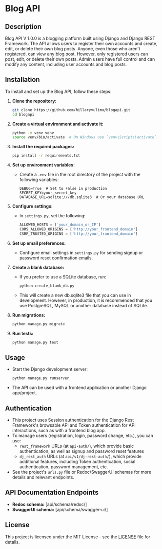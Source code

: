 # Blog API

## Description

Blog API V 1.0.0 is a blogging platform built using Django and Django REST Framework. The API allows users to register their own accounts and create, edit, or delete their own blog posts. Anyone, even those who aren't registered, can view any blog post. However, only registered users can post, edit, or delete their own posts. Admin users have full control and can modify any content, including user accounts and blog posts.

## Installation

To install and set up the Blog API, follow these steps:

1. **Clone the repository:**
   ```sh
   git clone https://github.com/hillaryvulimu/blogapi.git
   cd blogapi
   ```

2. **Create a virtual environment and activate it:**
   ```sh
   python -m venv venv
   source venv/bin/activate  # On Windows use `venv\Scripts\activate`
   ```

3. **Install the required packages:**
   ```sh
   pip install -r requirements.txt
   ```

4. **Set up environment variables:**
   - Create a `.env` file in the root directory of the project with the following variables:
     ```env
     DEBUG=True  # Set to False in production
     SECRET_KEY=your_secret_key
     DATABASE_URL=sqlite:///db.sqlite3  # Or your database URL
     ```

5. **Configure settings:**
   - In `settings.py`, set the following:
     ```python
     ALLOWED_HOSTS = ['your_domain_or_IP']
     CORS_ALLOWED_ORIGINS = ['http://your_frontend_domain']
     CSRF_TRUSTED_ORIGINS = ['http://your_frontend_domain']
     ```

6. **Set up email preferences:**
   - Configure email settings in `settings.py` for sending signup or password reset confirmation emails.

7. **Create a blank database:**
   - If you prefer to use a SQLite database, run:
     ```sh
     python create_blank_db.py
     ```
   - This will create a new db.sqlite3 file that you can use in development. However, in production, it is recommended that you use PostgreSQL, MySQL or another database instead of SQLite. 

8. **Run migrations:**
   ```sh
   python manage.py migrate
   ```

9. **Run tests:**
   ```sh
   python manage.py test
   ```

## Usage

- Start the Django development server:
  ```sh
  python manage.py runserver
  ```

- The API can be used with a frontend application or another Django app/project.

## Authentication

- This project uses Session authentication for the Django Rest Framework's browsable API and Token authentication for API interactions, such as with a frontend blog app.
- To manage users (registration, login, password change, etc.), you can use:
  - `rest_framework` URLs (at `api-auth/`), which provide basic authentication, as well as signup and password reset features
  - `dj_rest_auth` URLs (at `api/v1/dj-rest-auth/`), which provide additional features, including Token authentication, social authentication, password management, etc. 
- See the project's `urls.py` file or Redoc/SwaggerUI schemas for more details and relevant endpoints.

## API Documentation Endpoints

- **Redoc schema:** [api/schema/redoc/]
- **SwaggerUI schema:** [api/schema/swagger-ui/]

## License

This project is licensed under the MIT License - see the [LICENSE](LICENSE) file for details.

